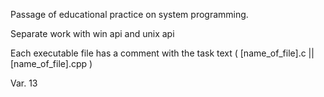 Passage of educational practice on system programming. 

Separate work with win api and unix api

Each executable file has a comment with the task text ( [name_of_file].c || [name_of_file].cpp )

Var. 13
